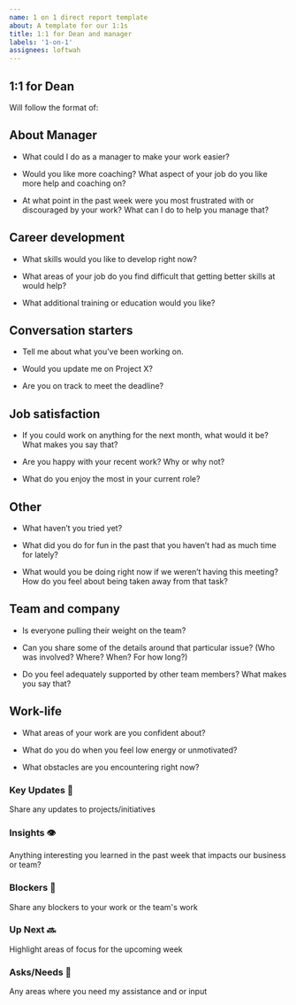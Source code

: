 ```yaml
---
name: 1 on 1 direct report template
about: A template for our 1:1s
title: 1:1 for Dean and manager
labels: '1-on-1'
assignees: loftwah
---
```


## 1:1 for Dean

Will follow the format of:

<!-- start of questions -->
## About Manager

- What could I do as a manager to make your work easier?

- Would you like more coaching? What aspect of your job do you like more help and coaching on?

- At what point in the past week were you most frustrated with or discouraged by your work? What can I do to help you manage that?

## Career development

- What skills would you like to develop right now?

- What areas of your job do you find difficult that getting better skills at would help?

- What additional training or education would you like?

## Conversation starters

- Tell me about what you’ve been working on.

- Would you update me on Project X?

- Are you on track to meet the deadline?

## Job satisfaction

- If you could work on anything for the next month, what would it be? What makes you say that?

- Are you happy with your recent work? Why or why not?

- What do you enjoy the most in your current role?

## Other

- What haven’t you tried yet?

- What did you do for fun in the past that you haven’t had as much time for lately?

- What would you be doing right now if we weren’t having this meeting? How do you feel about being taken away from that task?

## Team and company

- Is everyone pulling their weight on the team?

- Can you share some of the details around that particular issue? (Who was involved? Where? When? For how long?)

- Do you feel adequately supported by other team members? What makes you say that?

## Work-life

- What areas of your work are you confident about?

- What do you do when you feel low energy or unmotivated?

- What obstacles are you encountering right now?

<!-- end of questions -->
### Key Updates 🔑

Share any updates to projects/initiatives

### Insights 👁

Anything interesting you learned in the past week that impacts our business or team?

### Blockers 🛑

Share any blockers to your work or the team's work

### Up Next 🔜

Highlight areas of focus for the upcoming week

### Asks/Needs 💬

Any areas where you need my assistance and or input
